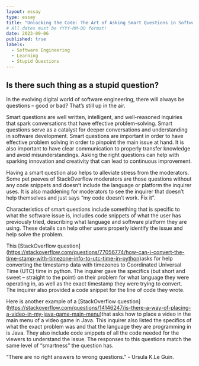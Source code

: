 ```yaml
---
layout: essay
type: essay
title: "Unlocking the Code: The Art of Asking Smart Questions in Software Engineering"
# All dates must be YYYY-MM-DD format!
date: 2023-09-06
published: true
labels:
  - Software Engineering
  - Learning
  - Stupid Questions
---
```


## Is there such thing as a stupid question?

In the evolving digital world of software engineering, there will always be questions – good or bad? That’s still up in the air. 

Smart questions are well written, intelligent, and well-reasoned inquiries that spark conversations that have effective problem-solving. Smart questions serve as a catalyst for deeper conversations and understanding in software development. Smart questions are important in order to have effective problem solving in order to pinpoint the main issue at hand. It is also important to have clear communication to properly transfer knowledge and avoid misunderstandings. Asking the right questions can help with sparking innovation and creativity that can lead to continuous improvement. 

Having a smart question also helps to alleviate stress from the moderators. Some pet peeves of StackOverflow moderators are those questions without any code snippets and doesn’t include the language or platform the inquirer uses. It is also maddening for moderators to see the inquirer that doesn’t help themselves and just says “my code doesn’t work. Fix it”.

Characteristics of smart questions include something that is specific to what the software issue is, includes code snippets of what the user has previously tried, describing what language and software platform they are using. These details can help other users properly identify the issue and help solve the problem. 

This [StackOverflow question] (https://stackoverflow.com/questions/77056774/how-can-i-convert-the-time-stamp-with-timezone-info-to-utc-time-in-python)asks for help converting the timestamp data with timezones to Coordinated Universal Time (UTC) time in python. The inquirer gave the specifics (but short and sweet – straight to the point) on their problem for what language they were operating in, as well as the exact timestamp they were trying to convert. The inquirer also provided a code snippet for the line of code they wrote. 

Here is another example of a [StackOverflow question] (https://stackoverflow.com/questions/14146247/is-there-a-way-of-placing-a-video-in-my-java-game-main-menu)that asks how to place a video in the main menu of a video game in Java. This inquirer also listed the specifics of what the exact problem was and that the language they are programming in is Java. They also include code snippets of all the code needed for the viewers to understand the issue. The responses to this questions match the same level of “smartness” the question has. 

“There are no right answers to wrong questions.” - Ursula K.Le Guin.


